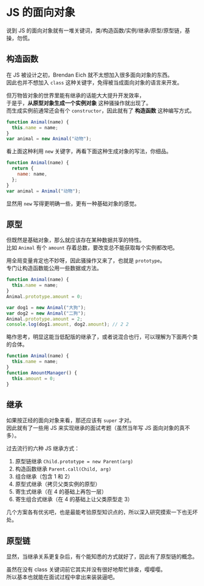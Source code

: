 # JS 的面向对象

说到 JS 的面向对象就有一堆关键词，类/构造函数/实例/继承/原型/原型链，基操，勿慌。

## 构造函数

在 JS 被设计之初，Brendan Eich 就不太想加入很多面向对象的东西。  
因此也并不想加入 `class` 这种关键字，免得被当成面向对象的语言来开发。

但万物皆对象的世界里能有继承的话能大大提升开发效率，  
于是乎，**从原型对象生成一个实例对象** 这种骚操作就出现了。  
而生成实例前通常还会有个 `constructor`，因此就有了 **构造函数** 这种编写方式。

```js
function Animal(name) {
  this.name = name;
}
var animal = new Animal("动物");
```

看上面这种利用 `new` 关键字，再看下面这种生成对象的写法，你细品。

```js
function Animal(name) {
  return {
    name: name,
  };
}
var animal = Animal("动物");
```

显然用 `new` 写得更明确一些，更有一种基础对象的感觉。

## 原型

但既然是基础对象，那么就应该存在某种数据共享的特性。  
比如 `Animal` 有个 `amount` 存着总数，要改变总不能获取每个实例都改吧。

用全局变量肯定也不妙呀，因此骚操作又来了，也就是 `prototype`。  
专门让构造函数能公用一些数据或方法。

```js
function Animal(name) {
  this.name = name;
}
Animal.prototype.amount = 0;

var dog1 = new Animal("大狗");
var dog2 = new Animal("二狗");
Animal.prototype.amount = 2;
console.log(dog1.amount, dog2.amount); // 2 2
```

略作思考，明显这能当低配版的继承了，或者说混合也行，可以理解为下面两个类的合体。

```js
function Animal(name) {
  this.name = name;
}
function AmountManager() {
  this.amount = 0;
}
```

## 继承

如果按正经的面向对象来看，那还应该有 `super` 才对。  
因此就有了一些用 JS 来实现继承的面试考题（虽然当年写 JS 面向对象的真不多）。

过去流行的六种 JS 继承方式：

1. 原型链继承 `Child.prototype = new Parent(arg)`
2. 构造函数继承 `Parent.call(Child, arg)`
3. 组合继承（包含 1 和 2）
4. 原型式继承（拷贝父类实例的原型）
5. 寄生式继承（在 4 的基础上再包一层）
6. 寄生组合式继承（在 4 的基础上让父类原型走 3）

几个方案各有优劣吧，也是最能考验原型知识点的，所以深入研究摸索一下也无坏处。

## 原型链

显然，当继承关系更复杂后，有个能知悉的方式就好了，因此有了原型链的概念。

虽然在没有 class 关键词前它其实并没有很好地帮忙排查，嘤嘤嘤。  
所以基本也就能在面试过程中拿出来装装逼吧。
